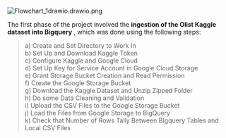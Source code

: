 ![Flowchart_1drawio.drawio.png](attachment:fd8248b8-2ad1-46c7-9d63-8f0f3ce6f6e5.png)

The first phase of the project involved the **ingestion of the Olist Kaggle dataset into Bigquery** , which was done using the following steps:
>  a) Create and Set Directory to Work In 
> <br> b) Set Up and Download Kaggle Token 
> <br> c) Configure Kaggle and Google Cloud
> <br> d) Set Up Key for Service Account in Google Cloud Storage 
> <br> e) Grant Storage Bucket Creation and Read Permission 
> <br> f) Create the Google Storage Bucket 
> <br> g) Download the Kaggle Dataset and Unzip Zipped Folder
> <br> h) Do some Data Cleaning and Validation
> <br> i) Upload the CSV Files to the Google Storage Bucket
> <br> j) Load the Files from Google Storage to BigQuery
> <br> k) Check that Number of Rows Tally Between BIgquery Tables and Local CSV Files
